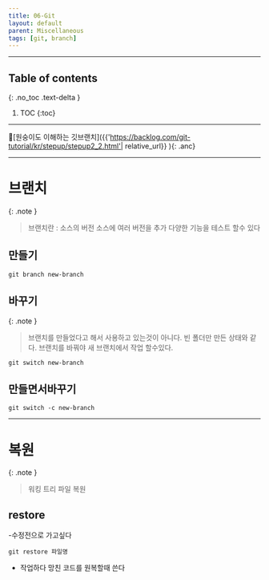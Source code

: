 ```yaml
---
title: 06-Git
layout: default
parent: Miscellaneous
tags: [git, branch]
---
```

 
---
 ## Table of contents
 {: .no_toc .text-delta }

 1. TOC
{:toc}

---

🔗[원숭이도 이해하는 깃브랜치]({{'https://backlog.com/git-tutorial/kr/stepup/stepup2_2.html'| relative_url}} ){: .anc}

---


# 브랜치

{: .note }
> 브랜치란 : 소스의 버전
> 소스에 여러 버전을 추가 다양한 기능을 테스트 할수 있다
>

## 만들기
`git branch new-branch`

## 바꾸기
{: .note }
>브랜치를 만들었다고 해서 사용하고 있는것이 아니다. 빈 폴더만 만든 상태와 같다.
브랜치를 바꿔야 새 브랜치에서 작업 할수있다.

`git switch new-branch`

## 만들면서바꾸기

`git switch -c new-branch`

---


# 복원

{: .note }
> 워킹 트리 파일 복원
>

## restore

-수정전으로 가고싶다

`git restore 파일명`

* 작업하다 망친 코드를 원복할때 쓴다
